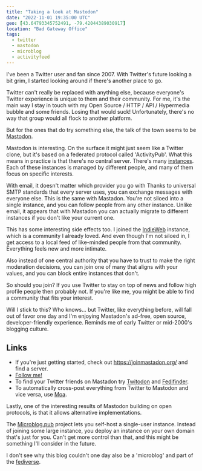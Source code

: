 ```yaml
---
title: "Taking a look at Mastodon"
date: "2022-11-01 19:35:00 UTC"
geo: [43.64793345752491, -79.42044389030917]
location: "Bad Gateway Office"
tags:
  - twitter
  - mastodon
  - microblog
  - activityfeed
---
```


I've been a Twitter user and fan since 2007. With Twitter's future
looking a bit grim, I started looking around if there's another place to go.

Twitter can't really be replaced with anything else, because everyone's
Twitter experience is unique to them and their community. For me, it's
the main way I stay in touch with my Open Source / HTTP / API / Hypermedia
bubble and some friends. Losing that would suck! Unfortunately, there's no way
that group would all flock to another platform.

But for the ones that do try something else, the talk of the town seems
to be [Mastodon](https://joinmastodon.org/).

Mastodon is interesting. On the surface it might just seem like a
Twitter clone, but it's based on a federated protocol called 'ActivityPub'.
What this means in practice is that there's no central server. There's
many [instances](https://joinmastodon.org/servers). Each of these instances
is managed by different people, and many of them focus on specific interests.

With email, it doesn't matter which provider you go with Thanks to universal
SMTP standards that every server uses, you can exchange messages with everyone
else. This is the same with Mastadon. You're not siloed into a single instance,
and you can follow people from any other instance. Unlike email, it appears
that with Mastadon you can actually migrate to different instances if you don't
like your current one.

This has some interesting side effects too. I joined the
[IndieWeb](https://indieweb.org/) instance, which is a community I already
loved. And even though I'm not siloed in, I get access to a local feed of
like-minded people from that community. Everything feels new and more
intimate.

Also instead of one central authority that you have to trust to make the right
moderation decisions, you can join one of many that aligns with your values,
and you can block entire instances that don't.

So should you join? If you use Twitter to stay on top of news and follow high
profile people then probably not. If you're like me, you might be able to
find a community that fits your interest.

Will I stick to this? Who knows... but Twitter, like everything before,
will fall out of favor one day and I'm enjoying Mastadon's ad-free, open source,
developer-friendly experience. Reminds me of early Twitter or mid-2000's
blogging culture.

## Links

* If you're just getting started, check out <https://joinmastadon.org/> and
  find a server.
* [Follow me!](https://indieweb.social/web/@evert)
* To find your Twitter friends on Mastadon try [Twitodon](https://twitodon.com/) and [Fedifinder](https://fedifinder.glitch.me/).
* To automatically cross-post everything from Twitter to Mastodon and vice versa, use [Moa](https://moa.party/).

Lastly, one of the interesting results of Mastodon building on open protocols,
is that it allows alternative implementations.

The [Microblog.pub](https://microblog.pub/) project lets you self-host a
single-user instance. Instead of joining some large instance, you deploy
an instance on your own domain that's just for you. Can't get more control
than that, and this might be something I'll consider in the future.

I don't see why this blog couldn't one day also be a 'microblog' and part of the
[fediverse](https://en.wikipedia.org/wiki/Fediverse).
